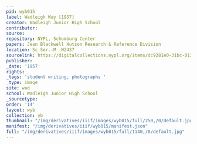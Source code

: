 ```yaml
---
pid: wyb015
label: Wadleigh Way [1957]
creator: Wadleigh Junior High School
contributor:
source:
repository: NYPL, Schomburg Center
papers: Jean Blackwell Hutson Research & Reference Division
location: Sc Ser.-M .W2437
sourcelink: https://digitalcollections.nypl.org/items/dc9281e0-31bc-0134-e754-00505686a51c
publisher:
_date: '1957'
rights:
_tags: 'student writing, photographs '
_type: image
site: wad
school: Wadleigh Junior High School
_sourcetype:
order: '14'
layout: wyb
collection: yb
thumbnail: "/img/derivatives/iiif/images/wyb015/full/250,/0/default.jpg"
manifest: "/img/derivatives/iiif/wyb015/manifest.json"
full: "/img/derivatives/iiif/images/wyb015/full/1140,/0/default.jpg"
---
```

